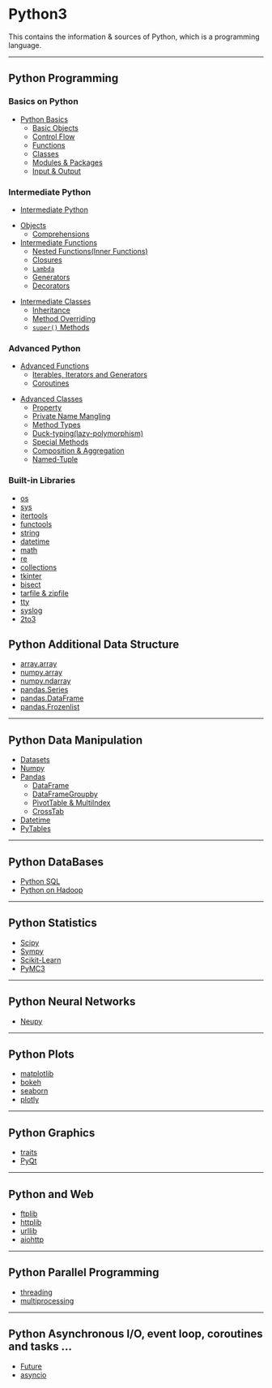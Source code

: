 # Python3
This contains the information &amp; sources of Python, which is a programming language.

---
## Python Programming

### Basics on Python
* [Python Basics](https://github.com/pydemia/Python3/blob/master/scripts/PythonProgramming_basic.md#basics-on-python)
  - [Basic Objects](https://github.com/pydemia/Python3/blob/master/scripts/PythonProgramming_basic.md#objects)
  - [Control Flow](https://github.com/pydemia/Python3/blob/master/scripts/PythonProgramming_basic.md#control-flow)
  - [Functions](https://github.com/pydemia/Python3/blob/master/scripts/PythonProgramming_basic.md#functions)
  - [Classes](https://github.com/pydemia/Python3/blob/master/scripts/PythonProgramming_basic.md#classes)
  - [Modules & Packages](https://github.com/pydemia/Python3/blob/master/scripts/PythonProgramming_basic.md#modules--packages)
  - [Input & Output](https://github.com/pydemia/Python3/blob/master/scripts/PythonProgramming_basic.md#input--output)  
  
### Intermediate Python
* [Intermediate Python](https://github.com/pydemia/Python3/blob/master/scripts/PythonProgramming_basic.md#basics-on-python)
- [Objects](https://github.com/pydemia/Python3/blob/master/scripts/python_programming/intermediate/Object.md#objects)
    * [Comprehensions](https://github.com/pydemia/Python3/blob/master/scripts/python_programming/intermediate/Object.md#comprehensions)
 - [Intermediate Functions](https://github.com/pydemia/Python3/blob/master/scripts/python_programming/intermediate/Function.md#functions)
    * [Nested Functions(Inner Functions)](https://github.com/pydemia/Python3/blob/master/scripts/python_programming/intermediate/Function.md#nested-functions---inner-functions)
    * [Closures](https://github.com/pydemia/Python3/blob/master/scripts/python_programming/intermediate/Function.md#closures)
    * [```Lambda```](https://github.com/pydemia/Python3/blob/master/scripts/python_programming/intermediate/Function.md#lambda-functions)
    * [Generators](https://github.com/pydemia/Python3/blob/master/scripts/python_programming/intermediate/Function.md#generators)
    * [Decorators](https://github.com/pydemia/Python3/blob/master/scripts/python_programming/intermediate/Function.md#decorators)

* [Intermediate Classes](https://github.com/pydemia/Python3/blob/master/scripts/python_programming/intermediate/Class.md#classes)
  - [Inheritance](https://github.com/pydemia/Python3/blob/master/scripts/python_programming/intermediate/Class.md#inheritance)  
  - [Method Overriding](https://github.com/pydemia/Python3/blob/master/scripts/python_programming/intermediate/Class.md#method-overriding)  
  - [```super()``` Methods](https://github.com/pydemia/Python3/blob/master/scripts/python_programming/intermediate/Class.md#super-methods)



### Advanced Python

 - [Advanced Functions](https://github.com/pydemia/Python3/blob/master/scripts/PythonProgramming_advanced.md#advanced-python)
      * [Iterables, Iterators and Generators](https://github.com/pydemia/Python3/blob/master/scripts/python_programming/advanced/Iterator_and_Generator.md#iterables-iterator-generator)
      * [Coroutines](https://github.com/pydemia/Python3/blob/master/scripts/python_programming/advanced/Coroutine.md#coroutine)

* [Advanced Classes](https://github.com/pydemia/Python3/blob/master/scripts/python_programming/advanced/Class.md#classes)
  - [Property](https://github.com/pydemia/Python3/blob/master/scripts/python_programming/advanced/Class.md#property)
  - [Private Name Mangling](https://github.com/pydemia/Python3/blob/master/scripts/python_programming/advanced/Class.md#private-name-mangling)
  - [Method Types](https://github.com/pydemia/Python3/blob/master/scripts/python_programming/advanced/Class.md#method-types)
  - [Duck-typing(lazy-polymorphism)](https://github.com/pydemia/Python3/blob/master/scripts/python_programming/advanced/Class.md#duck-typing)
  - [Special Methods](https://github.com/pydemia/Python3/blob/master/scripts/python_programming/advanced/Class.md#special-methods)
  - [Composition & Aggregation](https://github.com/pydemia/Python3/blob/master/scripts/python_programming/advanced/Class.md#composition-and-aggregation)
  - [Named-Tuple](https://github.com/pydemia/Python3/blob/master/scripts/python_programming/advanced/Class.md#named-tuple)



### Built-in Libraries

  - [os](https://github.com/pydemia/Python3/blob/master/scripts/python_bil/bil.md#os)
  - [sys](https://github.com/pydemia/Python3/blob/master/scripts/python_bil/bil.md#sys)
  - [itertools](https://github.com/pydemia/Python3/blob/master/scripts/python_bil/bil.md#itertools)
  - [functools](https://github.com/pydemia/Python3/blob/master/scripts/python_bil/bil.md#functools) 
  - [string](https://github.com/pydemia/Python3/blob/master/scripts/python_bil/bil.md#string)
  - [datetime](https://github.com/pydemia/Python3/blob/master/scripts/python_bil/bil.md#datetime)
  - [math](https://github.com/pydemia/Python3/blob/master/scripts/python_bil/bil.md#math)
  - [re](https://github.com/pydemia/Python3/blob/master/scripts/python_bil/bil.md#re)
  - [collections](https://github.com/pydemia/Python3/blob/master/scripts/python_bil/bil.md#collections)
  - [tkinter](https://github.com/pydemia/Python3/blob/master/scripts/python_bil/bil.md#tkinter)
  - [bisect](https://github.com/pydemia/Python3/blob/master/scripts/python_bil/bil.md#bisect)
  - [tarfile & zipfile](https://github.com/pydemia/Python3/blob/master/scripts/python_bil/bil.md#sys)
  - [tty](https://github.com/pydemia/Python3/blob/master/scripts/python_bil/bil.md#sys)
  - [syslog](https://github.com/pydemia/Python3/blob/master/scripts/python_bil/bil.md#sys)
  - [2to3](https://github.com/pydemia/Python3/blob/master/scripts/python_bil/bil.md#sys)


## Python Additional Data Structure
* [array.array]()
* [numpy.array]()
* [numpy.ndarray]()
* [pandas.Series]()
* [pandas.DataFrame]()
* [pandas.Frozenlist]()

---
## Python Data Manipulation

* [Datasets](https://github.com/dawkiny/Python3/blob/master/scripts/python_data_manipulation/standby.md)
* [Numpy](https://github.com/dawkiny/Python3/blob/master/scripts/python_data_manipulation/numpy.md)
* [Pandas](https://github.com/dawkiny/Python3/blob/master/scripts/python_data_manipulation/pandas.md)
  - [DataFrame](https://github.com/dawkiny/Python3/blob/master/scripts/python_data_manipulation/pandas.md#dataframe)  
  - [DataFrameGroupby](https://github.com/dawkiny/Python3/blob/master/scripts/python_data_manipulation/groupby.md)  
  - [PivotTable & MultiIndex](https://github.com/dawkiny/Python3/blob/master/scripts/python_data_manipulation/pivottable.md)  
  - [CrossTab](https://github.com/dawkiny/Python3/blob/master/scripts/python_data_manipulation/crosstab.md)  
* [Datetime](https://github.com/dawkiny/Python3/blob/master/scripts/PythonDataManipulation.md#datetime)
* [PyTables](https://github.com/dawkiny/Python3/blob/master/scripts/PythonDataManipulation.md#pytables)


---
## Python DataBases

* [Python SQL](https://github.com/dawkiny/Python3/blob/master/scripts/ControlFlow_01_conditionals_and_loops.md#conditionals)
* [Python on Hadoop](https://github.com/dawkiny/Python3/blob/master/scripts/ControlFlow_01_conditionals_and_loops.md#conditionals)


---
## Python Statistics

* [Scipy](https://github.com/dawkiny/Python3/blob/master/scripts/ControlFlow_01_conditionals_and_loops.md#if-statements)
* [Sympy](https://github.com/dawkiny/Python3/blob/master/scripts/ControlFlow_01_conditionals_and_loops.md#if-statements)
* [Scikit-Learn](https://github.com/pydemia/Python3/blob/master/scripts/python_statistics/sklearn.md#scikit-learn)
* [PyMC3](https://github.com/dawkiny/Python3/blob/master/scripts/ControlFlow_01_conditionals_and_loops.md#if-statements)

---
## Python Neural Networks

* [Neupy](https://github.com/dawkiny/Python3/blob/master/scripts/ControlFlow_01_conditionals_and_loops.md#if-statements)

---
## Python Plots

* [matplotlib](https://github.com/dawkiny/Python3/blob/master/scripts/ControlFlow_01_conditionals_and_loops.md#comprehensions)
* [bokeh](https://github.com/dawkiny/Python3/blob/master/scripts/ControlFlow_01_conditionals_and_loops.md#if-statements)
* [seaborn](https://github.com/dawkiny/Python3/blob/master/scripts/ControlFlow_01_conditionals_and_loops.md#if-statements)
* [plotly](https://github.com/dawkiny/Python3/blob/master/scripts/ControlFlow_01_conditionals_and_loops.md#if-statements)


---
## Python Graphics
* [traits](https://github.com/dawkiny/Python3/blob/master/scripts/ControlFlow_01_conditionals_and_loops.md#comprehensions)
* [PyQt](https://github.com/dawkiny/Python3/blob/master/scripts/ControlFlow_01_conditionals_and_loops.md#comprehensions)


---
## Python and Web
* [ftplib](https://github.com/dawkiny/Python3/blob/master/scripts/ControlFlow_01_conditionals_and_loops.md#comprehensions)
* [httplib](https://github.com/dawkiny/Python3/blob/master/scripts/ControlFlow_01_conditionals_and_loops.md#comprehensions)
* [urllib](https://github.com/dawkiny/Python3/blob/master/scripts/ControlFlow_01_conditionals_and_loops.md#comprehensions)
* [aiohttp]()

---
## Python Parallel Programming
* [threading](https://github.com/pydemia/Python3/blob/master/scripts/python_parallelprogramming/multithreading_and_multiprocessing.md#threading)
* [multiprocessing](https://github.com/pydemia/Python3/blob/master/scripts/python_parallelprogramming/multithreading_and_multiprocessing.md#multiprocessing)

---
## Python Asynchronous I/O, event loop, coroutines and tasks ...
* [Future](https://github.com/dawkiny/Python3/blob/master/scripts/ControlFlow_01_conditionals_and_loops.md#comprehensions)
* [asyncio](https://github.com/dawkiny/Python3/blob/master/scripts/ControlFlow_01_conditionals_and_loops.md#comprehensions)

